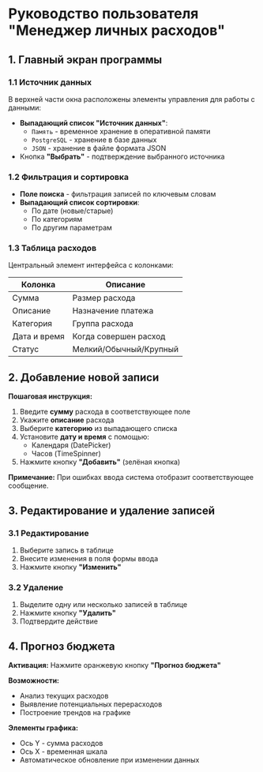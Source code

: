 # Руководство пользователя "Менеджер личных расходов"

## 1. Главный экран программы

### 1.1 Источник данных
В верхней части окна расположены элементы управления для работы с данными:

- **Выпадающий список "Источник данных"**:
  - `Память` - временное хранение в оперативной памяти
  - `PostgreSQL` - хранение в базе данных
  - `JSON` - хранение в файле формата JSON
- Кнопка **"Выбрать"** - подтверждение выбранного источника

### 1.2 Фильтрация и сортировка
- **Поле поиска** - фильтрация записей по ключевым словам
- **Выпадающий список сортировки**:
  - По дате (новые/старые)
  - По категориям
  - По другим параметрам

### 1.3 Таблица расходов
Центральный элемент интерфейса с колонками:

| Колонка      | Описание                |
|--------------|-------------------------|
| Сумма        | Размер расхода          |
| Описание     | Назначение платежа      |
| Категория    | Группа расхода          |
| Дата и время | Когда совершен расход   |
| Статус       | Мелкий/Обычный/Крупный |

## 2. Добавление новой записи

**Пошаговая инструкция:**
1. Введите **сумму** расхода в соответствующее поле
2. Укажите **описание** расхода
3. Выберите **категорию** из выпадающего списка
4. Установите **дату и время** с помощью:
   - Календаря (DatePicker)
   - Часов (TimeSpinner)
5. Нажмите кнопку **"Добавить"** (зелёная кнопка)

**Примечание:** При ошибках ввода система отобразит соответствующее сообщение.

## 3. Редактирование и удаление записей

### 3.1 Редактирование
1. Выберите запись в таблице
2. Внесите изменения в поля формы ввода
3. Нажмите кнопку **"Изменить"**

### 3.2 Удаление
1. Выделите одну или несколько записей в таблице
2. Нажмите кнопку **"Удалить"**
3. Подтвердите действие

## 4. Прогноз бюджета

**Активация:** Нажмите оранжевую кнопку **"Прогноз бюджета"**

**Возможности:**
- Анализ текущих расходов
- Выявление потенциальных перерасходов
- Построение трендов на графике

**Элементы графика:**
- Ось Y - сумма расходов
- Ось X - временная шкала
- Автоматическое обновление при изменении данных
